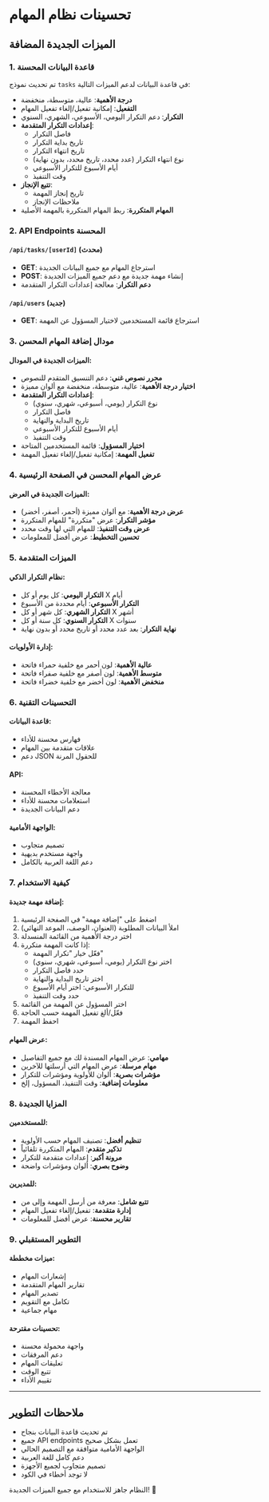# تحسينات نظام المهام

## الميزات الجديدة المضافة

### 1. قاعدة البيانات المحسنة
تم تحديث نموذج `tasks` في قاعدة البيانات لدعم الميزات التالية:

- **درجة الأهمية**: عالية، متوسطة، منخفضة
- **التفعيل**: إمكانية تفعيل/إلغاء تفعيل المهام
- **التكرار**: دعم التكرار اليومي، الأسبوعي، الشهري، السنوي
- **إعدادات التكرار المتقدمة**:
  - فاصل التكرار
  - تاريخ بداية التكرار
  - تاريخ انتهاء التكرار
  - نوع انتهاء التكرار (عدد محدد، تاريخ محدد، بدون نهاية)
  - أيام الأسبوع للتكرار الأسبوعي
  - وقت التنفيذ
- **تتبع الإنجاز**:
  - تاريخ إنجاز المهمة
  - ملاحظات الإنجاز
- **المهام المتكررة**: ربط المهام المتكررة بالمهمة الأصلية

### 2. API Endpoints المحسنة

#### `/api/tasks/[userId]` (محدث)
- **GET**: استرجاع المهام مع جميع البيانات الجديدة
- **POST**: إنشاء مهمة جديدة مع دعم جميع الميزات الجديدة
- **دعم التكرار**: معالجة إعدادات التكرار المتقدمة

#### `/api/users` (جديد)
- **GET**: استرجاع قائمة المستخدمين لاختيار المسؤول عن المهمة

### 3. مودال إضافة المهام المحسن

#### الميزات الجديدة في المودال:
- **محرر نصوص غني**: دعم التنسيق المتقدم للنصوص
- **اختيار درجة الأهمية**: عالية، متوسطة، منخفضة مع ألوان مميزة
- **إعدادات التكرار المتقدمة**:
  - نوع التكرار (يومي، أسبوعي، شهري، سنوي)
  - فاصل التكرار
  - تاريخ البداية والنهاية
  - أيام الأسبوع للتكرار الأسبوعي
  - وقت التنفيذ
- **اختيار المسؤول**: قائمة المستخدمين المتاحة
- **تفعيل المهمة**: إمكانية تفعيل/إلغاء تفعيل المهمة

### 4. عرض المهام المحسن في الصفحة الرئيسية

#### الميزات الجديدة في العرض:
- **عرض درجة الأهمية**: مع ألوان مميزة (أحمر، أصفر، أخضر)
- **مؤشر التكرار**: عرض "متكررة" للمهام المتكررة
- **عرض وقت التنفيذ**: للمهام التي لها وقت محدد
- **تحسين التخطيط**: عرض أفضل للمعلومات

### 5. الميزات المتقدمة

#### نظام التكرار الذكي:
- **التكرار اليومي**: كل يوم أو كل X أيام
- **التكرار الأسبوعي**: أيام محددة من الأسبوع
- **التكرار الشهري**: كل شهر أو كل X أشهر
- **التكرار السنوي**: كل سنة أو كل X سنوات
- **نهاية التكرار**: بعد عدد محدد أو تاريخ محدد أو بدون نهاية

#### إدارة الأولويات:
- **عالية الأهمية**: لون أحمر مع خلفية حمراء فاتحة
- **متوسط الأهمية**: لون أصفر مع خلفية صفراء فاتحة
- **منخفض الأهمية**: لون أخضر مع خلفية خضراء فاتحة

### 6. التحسينات التقنية

#### قاعدة البيانات:
- فهارس محسنة للأداء
- علاقات متقدمة بين المهام
- دعم JSON للحقول المرنة

#### API:
- معالجة الأخطاء المحسنة
- استعلامات محسنة للأداء
- دعم البيانات الجديدة

#### الواجهة الأمامية:
- تصميم متجاوب
- واجهة مستخدم بديهية
- دعم اللغة العربية بالكامل

### 7. كيفية الاستخدام

#### إضافة مهمة جديدة:
1. اضغط على "إضافة مهمة" في الصفحة الرئيسية
2. املأ البيانات المطلوبة (العنوان، الوصف، الموعد النهائي)
3. اختر درجة الأهمية من القائمة المنسدلة
4. إذا كانت المهمة متكررة:
   - فعّل خيار "تكرار المهمة"
   - اختر نوع التكرار (يومي، أسبوعي، شهري، سنوي)
   - حدد فاصل التكرار
   - اختر تاريخ البداية والنهاية
   - للتكرار الأسبوعي: اختر أيام الأسبوع
   - حدد وقت التنفيذ
5. اختر المسؤول عن المهمة من القائمة
6. فعّل/ألغ تفعيل المهمة حسب الحاجة
7. احفظ المهمة

#### عرض المهام:
- **مهامي**: عرض المهام المسندة لك مع جميع التفاصيل
- **مهام مرسلة**: عرض المهام التي أرسلتها للآخرين
- **مؤشرات بصرية**: ألوان للأولوية ومؤشرات للتكرار
- **معلومات إضافية**: وقت التنفيذ، المسؤول، إلخ

### 8. المزايا الجديدة

#### للمستخدمين:
- **تنظيم أفضل**: تصنيف المهام حسب الأولوية
- **تذكير متقدم**: المهام المتكررة تلقائياً
- **مرونة أكبر**: إعدادات متقدمة للتكرار
- **وضوح بصري**: ألوان ومؤشرات واضحة

#### للمديرين:
- **تتبع شامل**: معرفة من أرسل المهمة وإلى من
- **إدارة متقدمة**: تفعيل/إلغاء تفعيل المهام
- **تقارير محسنة**: عرض أفضل للمعلومات

### 9. التطوير المستقبلي

#### ميزات مخططة:
- إشعارات المهام
- تقارير المهام المتقدمة
- تصدير المهام
- تكامل مع التقويم
- مهام جماعية

#### تحسينات مقترحة:
- واجهة محمولة محسنة
- دعم المرفقات
- تعليقات المهام
- تتبع الوقت
- تقييم الأداء

---

## ملاحظات التطوير

- تم تحديث قاعدة البيانات بنجاح
- جميع API endpoints تعمل بشكل صحيح
- الواجهة الأمامية متوافقة مع التصميم الحالي
- دعم كامل للغة العربية
- تصميم متجاوب لجميع الأجهزة
- لا توجد أخطاء في الكود

النظام جاهز للاستخدام مع جميع الميزات الجديدة! 🚀
